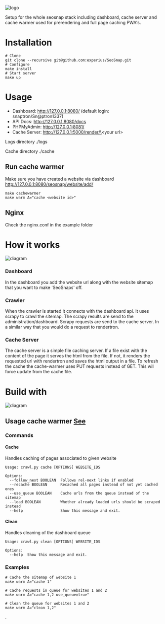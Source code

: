 ![logo](https://github.com/experius/SeoSnap/raw/master/assets/logo.png)

Setup for the whole seosnap stack including dashboard, cache server and cache warmer used for prerendering and full
 page caching PWA's.
 
# Installation
```
# Clone
git clone --recursive git@github.com:experius/SeoSnap.git
# Configure
make install
# Start server
make up
```

# Usage
* Dashboard: http://127.0.0.1:8080/ (default login: snaptron/Sn@ptron1337)
* API Docs: http://127.0.0.1:8080/docs
* PHPMyAdmin: http://127.0.0.1:8081/
* Cache Server: http://127.0.0.1:5000/render/\<your url\>

Logs directory ./logs

Cache directory ./cache

## Run cache warmer
Make sure you have created a website via dashboard http://127.0.0.1:8080/seosnap/website/add/
```
make cachewarmer 
make warm A="cache <website id>"
```

## Nginx

Check the nginx.conf in the example folder


# How it works

![diagram](https://github.com/experius/SeoSnap/raw/master/assets/diagram.png)

### Dashboard
In the dashboard you add the website url along with the website sitemap that you want to make 'SeoSnaps' off.

### Crawler
When the crawler is started it connects with the dashboard api. It uses scrapy to crawl the sitemap. The scrapy results are send to the administration/dashboard. Scrapy requests are send to the cache server. In a similar way that you would do a request to rendertron. 

### Cache Server
The cache server is a simple file caching server. If a file exist with the content of the page it serves the html from the file. If not, it renders the requested url with rendertron and saves the html output in a file. To refresh the cache the cache-warmer uses PUT requests instead of GET. This will force update from the cache file.

# Build with
![diagram](https://github.com/experius/SeoSnap/raw/master/assets/software.png)

## Usage cache warmer [See](https://github.com/experius/SeoSnap-Cache-Warmer/blob/master/README.md)
### Commands
#### Cache
Handles caching of pages associated to given website
```
Usage: crawl.py cache [OPTIONS] WEBSITE_IDS

Options:
  --follow_next BOOLEAN  Follows rel-next links if enabled
  --recache BOOLEAN      Recached all pages instead of not yet cached ones
  --use_queue BOOLEAN    Cache urls from the queue instead of the sitemap
  --load BOOLEAN         Whether already loaded urls should be scraped instead
  --help                 Show this message and exit.
```

#### Clean
Handles cleaning of the dashboard queue
```
Usage: crawl.py clean [OPTIONS] WEBSITE_IDS

Options:
  --help  Show this message and exit.
```

### Examples
```
# Cache the sitemap of website 1
make warm A="cache 1"

# Cache requests in queue for websites 1 and 2
make warm A="cache 1,2 use_queue=true"

# Clean the queue for websites 1 and 2
make warm A="clean 1,2"
```
.